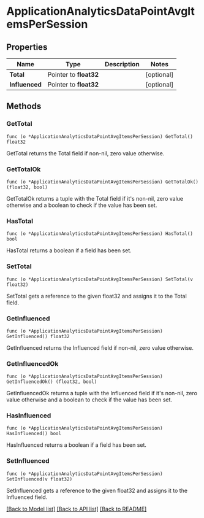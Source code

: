 # ApplicationAnalyticsDataPointAvgItemsPerSession

## Properties

Name | Type | Description | Notes
------------ | ------------- | ------------- | -------------
**Total** | Pointer to **float32** |  | [optional] 
**Influenced** | Pointer to **float32** |  | [optional] 

## Methods

### GetTotal

`func (o *ApplicationAnalyticsDataPointAvgItemsPerSession) GetTotal() float32`

GetTotal returns the Total field if non-nil, zero value otherwise.

### GetTotalOk

`func (o *ApplicationAnalyticsDataPointAvgItemsPerSession) GetTotalOk() (float32, bool)`

GetTotalOk returns a tuple with the Total field if it's non-nil, zero value otherwise
and a boolean to check if the value has been set.

### HasTotal

`func (o *ApplicationAnalyticsDataPointAvgItemsPerSession) HasTotal() bool`

HasTotal returns a boolean if a field has been set.

### SetTotal

`func (o *ApplicationAnalyticsDataPointAvgItemsPerSession) SetTotal(v float32)`

SetTotal gets a reference to the given float32 and assigns it to the Total field.

### GetInfluenced

`func (o *ApplicationAnalyticsDataPointAvgItemsPerSession) GetInfluenced() float32`

GetInfluenced returns the Influenced field if non-nil, zero value otherwise.

### GetInfluencedOk

`func (o *ApplicationAnalyticsDataPointAvgItemsPerSession) GetInfluencedOk() (float32, bool)`

GetInfluencedOk returns a tuple with the Influenced field if it's non-nil, zero value otherwise
and a boolean to check if the value has been set.

### HasInfluenced

`func (o *ApplicationAnalyticsDataPointAvgItemsPerSession) HasInfluenced() bool`

HasInfluenced returns a boolean if a field has been set.

### SetInfluenced

`func (o *ApplicationAnalyticsDataPointAvgItemsPerSession) SetInfluenced(v float32)`

SetInfluenced gets a reference to the given float32 and assigns it to the Influenced field.


[[Back to Model list]](../README.md#documentation-for-models) [[Back to API list]](../README.md#documentation-for-api-endpoints) [[Back to README]](../README.md)


